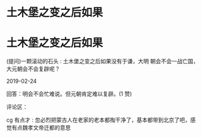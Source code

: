 # 土木堡之变之后如果

# 土木堡之变之后如果

(提问)一颗滚动的石头 : 土木堡之变之后如果没有于谦，大明 朝会不会一战亡国，大元朝会不会复辟呢？

2019-02-24

回答：明会不会忙难说。但元朝肯定难以复辟。(1 赞)

评论区：

cg 有点才 : 忽必烈把蒙古人在老家的老本都掏干净了，基本都带到北京了吧，感觉有点魏孝文帝迁都的意思